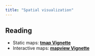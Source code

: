```yaml
---
title: "Spatial visualization"
---
```



## Reading

- Static maps: **[tmap Vignette](https://cran.r-project.org/web/packages/tmap/vignettes/tmap-nutshell.html)**
- Interactive maps: **[mapview Vignette](https://r-spatial.github.io/mapview/articles/articles/mapview_01-basics.html)**
